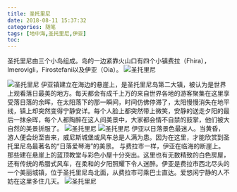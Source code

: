 ```yaml
---
title: 圣托里尼
date: 2018-08-11 15:37:32
categories: 随笔
tags: [地中海,圣托里尼,伊亚]
toc:
---
```


圣托里尼由三个小岛组成。岛的一边紧靠火山口有四个小镇费拉（Fhira），Imerovigli，Firostefani以及伊亚（Oia）。
![圣托里尼](/assets/20180811_Santorini/01.jpg)
<!--more-->
![圣托里尼](/assets/20180811_Santorini/02.jpg)
伊亚镇建立在海边的悬崖上，是圣托里尼岛第二大镇，被认为是世界上观看落日最美的地方。每天都会有成千上万的来自世界各地的游客聚集在这里享受落日落的余晖，在太阳落下的那一瞬间，时间仿佛停滞了，太阳慢慢消失在地平线，镇上却突然变得宁静安详。每个人脸上都突然带上微笑，安静的送走夕阳的最后一抹余晖，每个人都陶醉在这人间美景中，大家都会情不自禁的鼓掌，他们被大自然的美景折服了。
![圣托里尼](/assets/20180811_Santorini/03.png)
![圣托里尼](/assets/20180811_Santorini/04.jpg)
伊亚以日落景色最迷人。当黄昏，游人便会纷至沓来，威尼斯城堡或风车总是人满为患。因为在这里，才能欣赏到圣托里尼岛最著名的“日落爱琴海”的美景。 与费拉市一样，伊亚在临海的断崖上。那些建在悬崖上的蓝顶教堂与彩色小屋十分突出。这里也有无数精致的白色房屋，还有传统的希腊式风车，在柔和的夕阳照耀下令人迷醉。伊亚是费拉市西北尽头的一个美丽城镇，位于圣托里尼岛北面，从费拉市可乘巴士直达。爱悠闲宁静的人不妨在这里多住几天。
![圣托里尼](/assets/20180811_Santorini/05.jpg)
